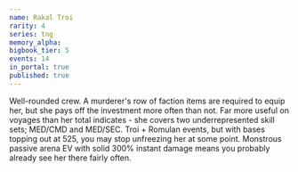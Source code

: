 ```yaml
---
name: Rakal Troi
rarity: 4
series: tng
memory_alpha:
bigbook_tier: 5
events: 14
in_portal: true
published: true
---
```


Well-rounded crew. A murderer's row of faction items are required to equip her, but she pays off the investment more often than not. Far more useful on voyages than her total indicates - she covers two underrepresented skill sets; MED/CMD and MED/SEC. Troi + Romulan events, but with bases topping out at 525, you may stop unfreezing her at some point. Monstrous passive arena EV with solid 300% instant damage means you probably already see her there fairly often.
